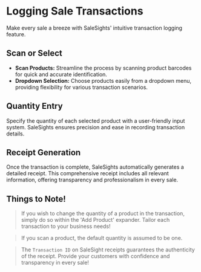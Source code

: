 # Logging Sale Transactions

Make every sale a breeze with SaleSights' intuitive transaction logging feature.

## Scan or Select

- **Scan Products:** Streamline the process by scanning product barcodes for quick and accurate identification.
- **Dropdown Selection:** Choose products easily from a dropdown menu, providing flexibility for various transaction scenarios.

## Quantity Entry

Specify the quantity of each selected product with a user-friendly input system. SaleSights ensures precision and ease in recording transaction details.

## Receipt Generation

Once the transaction is complete, SaleSights automatically generates a detailed receipt. This comprehensive receipt includes all relevant information, offering transparency and professionalism in every sale.

## Things to Note!

> If you wish to change the quantity of a product in the transaction, simply do so within the 'Add Product' expander. Tailor each transaction to your business needs!

> If you scan a product, the default quantity is assumed to be one.

> The `Transaction ID` on SaleSight receipts guarantees the authenticity of the receipt. Provide your customers with confidence and transparency in every sale!
